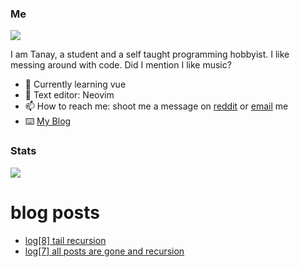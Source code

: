 ### Me
<img src="https://komarev.com/ghpvc/?username=tanaybhardwaj24&label=views"/>

I am Tanay, a student and a self taught programming hobbyist. I like messing around with code. Did I mention I like music?

- 🌱 Currently learning vue
- 📔 Text editor: Neovim
- 📫 How to reach me: shoot me a message on [reddit](https://reddit.com/u/KidnappingNemo) or [email](mailto:tanaybhardwaj24@gmail.com) me
- ⌨️ [My Blog](https://blogafee.vercel.app/) 

### Stats
<img src="https://github-readme-stats.vercel.app/api?username=tanaybhardwaj24&theme=gruvbox&show_icons=true&count_private=true"/>

# blog posts
<!-- BLOG-POST-LIST:START -->
- [log[8] tail recursion](https://blogafee.vercel.app/blog/tail-recursion)
- [log[7] all posts are gone and recursion](https://blogafee.vercel.app/blog/recursion-lost-blogs)
<!-- BLOG-POST-LIST:END -->

